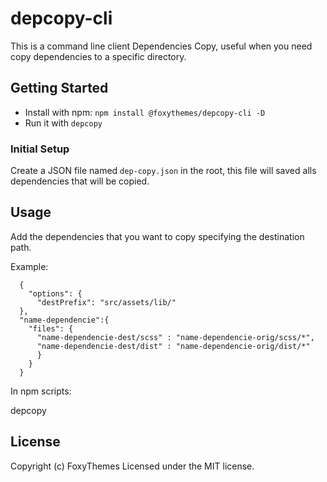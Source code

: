 # depcopy-cli

This is a command line client Dependencies Copy, useful when you need copy dependencies to a specific directory.

## Getting Started

*  Install with npm: `npm install @foxythemes/depcopy-cli -D`
*  Run it with `depcopy`

### Initial Setup

Create a JSON file named `dep-copy.json` in the root, this file will saved alls dependencies that will be copied.

## Usage

Add the dependencies that you want to copy specifying the destination path.

Example:

```	
  {
    "options": {
      "destPrefix": "src/assets/lib/"
  },
  "name-dependencie":{
    "files": {
      "name-dependencie-dest/scss" : "name-dependencie-orig/scss/*",
      "name-dependencie-dest/dist" : "name-dependencie-orig/dist/*"
      }
    }
  }  

```

In npm scripts:

  depcopy


## License

Copyright (c) FoxyThemes
Licensed under the MIT license.
